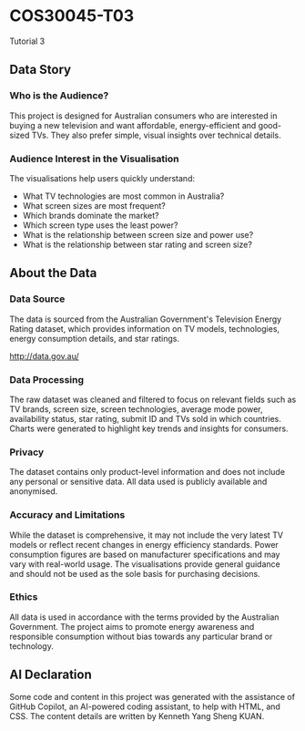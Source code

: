 # COS30045-T03
Tutorial 3

## Data Story

### Who is the Audience?
This project is designed for Australian consumers who are interested in buying a new television and want affordable, energy-efficient and good-sized TVs. They also prefer simple, visual insights over technical details.

### Audience Interest in the Visualisation
The visualisations help users quickly understand:
- What TV technologies are most common in Australia?
- What screen sizes are most frequent?
- Which brands dominate the market?
- Which screen type uses the least power?
- What is the relationship between screen size and power use?
- What is the relationship between star rating and screen size?

## About the Data

### Data Source
The data is sourced from the Australian Government's Television Energy Rating dataset, which provides information on TV models, technologies, energy consumption details, and star ratings.

http://data.gov.au/

### Data Processing
The raw dataset was cleaned and filtered to focus on relevant fields such as TV brands, screen size, screen technologies, average mode power, availability status, star rating, submit ID and TVs sold in which countries. Charts were generated to highlight key trends and insights for consumers.

### Privacy
The dataset contains only product-level information and does not include any personal or sensitive data. All data used is publicly available and anonymised.

### Accuracy and Limitations
While the dataset is comprehensive, it may not include the very latest TV models or reflect recent changes in energy efficiency standards. Power consumption figures are based on manufacturer specifications and may vary with real-world usage. The visualisations provide general guidance and should not be used as the sole basis for purchasing decisions.

### Ethics
All data is used in accordance with the terms provided by the Australian Government. The project aims to promote energy awareness and responsible consumption without bias towards any particular brand or technology.

## AI Declaration

Some code and content in this project was generated with the assistance of GitHub Copilot, an AI-powered coding assistant, to help with HTML, and CSS. The content details are written by Kenneth Yang Sheng KUAN.